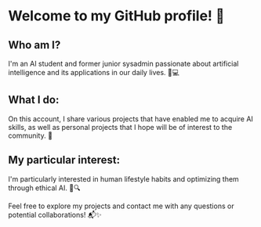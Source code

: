 # Welcome to my GitHub profile! 👋

## Who am I?
I'm an AI student and former junior sysadmin passionate about artificial intelligence and its applications in our daily lives. 🧠💻

## What I do:
On this account, I share various projects that have enabled me to acquire AI skills, as well as personal projects that I hope will be of interest to the community. 🚀

## My particular interest:
I'm particularly interested in human lifestyle habits and optimizing them through ethical AI. 🌱🔍

Feel free to explore my projects and contact me with any questions or potential collaborations! 📬✨
